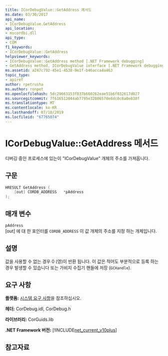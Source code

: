 ```yaml
---
title: ICorDebugValue::GetAddress 메서드
ms.date: 03/30/2017
api_name:
- ICorDebugValue.GetAddress
api_location:
- mscordbi.dll
api_type:
- COM
f1_keywords:
- ICorDebugValue::GetAddress
helpviewer_keywords:
- ICorDebugValue::GetAddress method [.NET Framework debugging]
- GetAddress method, ICorDebugValue interface [.NET Framework debugging]
ms.assetid: a247c792-45e1-4538-9e1f-b46acca4a463
topic_type:
- apiref
author: rpetrusha
ms.author: ronpet
ms.openlocfilehash: 5dc29663153f837b660262eae51b6f032617d027
ms.sourcegitcommit: 7f616512044ab7795e32806578e8dc0c6a0e038f
ms.translationtype: MT
ms.contentlocale: ko-KR
ms.lasthandoff: 07/10/2019
ms.locfileid: "67765074"
---
```

# <a name="icordebugvaluegetaddress-method"></a>ICorDebugValue::GetAddress 메서드
디버깅 중인 프로세스에 있는이 "ICorDebugValue" 개체의 주소를 가져옵니다.  
  
## <a name="syntax"></a>구문  
  
```cpp  
HRESULT GetAddress (  
    [out] CORDB_ADDRESS   *pAddress  
);  
```  
  
## <a name="parameters"></a>매개 변수  
 `pAddress`  
 [out] 에 대 한 포인터를 `CORDB_ADDRESS` 이 값 개체의 주소를 지정 하는 개체입니다.  
  
## <a name="remarks"></a>설명  
 값을 사용할 수 없는 경우 0 (영)이 반환 됩니다. 이 값은 적어도 부분적으로 등록 하는 경우 발생할 수 있습니다 또는 가비지 수집기 핸들에 저장 (`GCHandle`).  
  
## <a name="requirements"></a>요구 사항  
 **플랫폼:** [시스템 요구 사항](../../../../docs/framework/get-started/system-requirements.md)을 참조하십시오.  
  
 **헤더:** CorDebug.idl, CorDebug.h  
  
 **라이브러리:** CorGuids.lib  
  
 **.NET Framework 버전:** [!INCLUDE[net_current_v10plus](../../../../includes/net-current-v10plus-md.md)]  
  
## <a name="see-also"></a>참고자료
